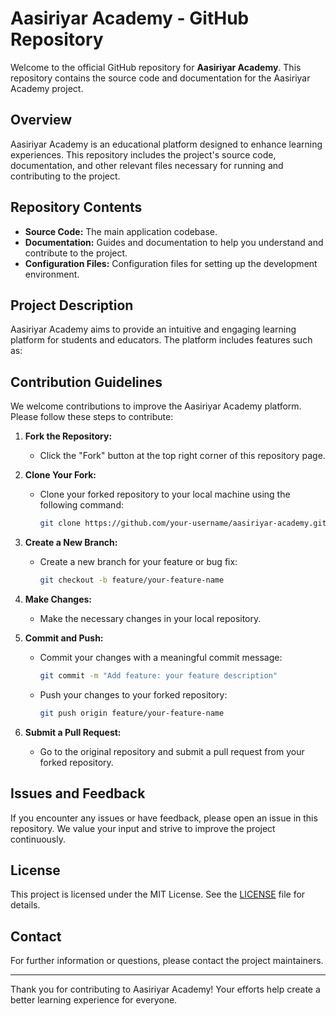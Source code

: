 # Aasiriyar Academy - GitHub Repository

Welcome to the official GitHub repository for **Aasiriyar Academy**. This repository contains the source code and documentation for the Aasiriyar Academy project.

## Overview

Aasiriyar Academy is an educational platform designed to enhance learning experiences. This repository includes the project's source code, documentation, and other relevant files necessary for running and contributing to the project.

## Repository Contents

- **Source Code:** The main application codebase.
- **Documentation:** Guides and documentation to help you understand and contribute to the project.
- **Configuration Files:** Configuration files for setting up the development environment.

## Project Description

Aasiriyar Academy aims to provide an intuitive and engaging learning platform for students and educators. The platform includes features such as:

## Contribution Guidelines

We welcome contributions to improve the Aasiriyar Academy platform. Please follow these steps to contribute:

1. **Fork the Repository:**

   - Click the "Fork" button at the top right corner of this repository page.

2. **Clone Your Fork:**

   - Clone your forked repository to your local machine using the following command:
     ```bash
     git clone https://github.com/your-username/aasiriyar-academy.git
     ```

3. **Create a New Branch:**

   - Create a new branch for your feature or bug fix:
     ```bash
     git checkout -b feature/your-feature-name
     ```

4. **Make Changes:**

   - Make the necessary changes in your local repository.

5. **Commit and Push:**

   - Commit your changes with a meaningful commit message:
     ```bash
     git commit -m "Add feature: your feature description"
     ```
   - Push your changes to your forked repository:
     ```bash
     git push origin feature/your-feature-name
     ```

6. **Submit a Pull Request:**
   - Go to the original repository and submit a pull request from your forked repository.

## Issues and Feedback

If you encounter any issues or have feedback, please open an issue in this repository. We value your input and strive to improve the project continuously.

## License

This project is licensed under the MIT License. See the [LICENSE](LICENSE) file for details.

## Contact

For further information or questions, please contact the project maintainers.

---

Thank you for contributing to Aasiriyar Academy! Your efforts help create a better learning experience for everyone.
